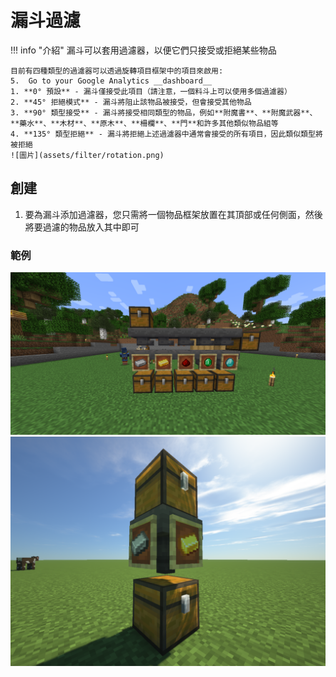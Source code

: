 # 漏斗過濾

!!! info "介紹"
    漏斗可以套用過濾器，以便它們只接受或拒絕某些物品

    目前有四種類型的過濾器可以透過旋轉項目框架中的項目來啟用:
    5.  Go to your Google Analytics __dashboard__
    1. **0° 預設** - 漏斗僅接受此項目（請注意，一個料斗上可以使用多個過濾器）
    2. **45° 拒絕模式** - 漏斗將阻止該物品被接受，但會接受其他物品
    3. **90° 類型接受** - 漏斗將接受相同類型的物品，例如**附魔書**、**附魔武器**、**藥水**、**木材**、**原木**、**柵欄**、**門**和許多其他類似物品組等
    4. **135° 類型拒絕** - 漏斗將拒絕上述過濾器中通常會接受的所有項目，因此類似類型將被拒絕
    ![圖片](assets/filter/rotation.png)


## 創建
1. 要為漏斗添加過濾器，您只需將一個物品框架放置在其頂部或任何側面，然後將要過濾的物品放入其中即可
### 範例
![圖片](assets/filter/filter_1.png)
![圖片](assets/filter/filter_2.png)

